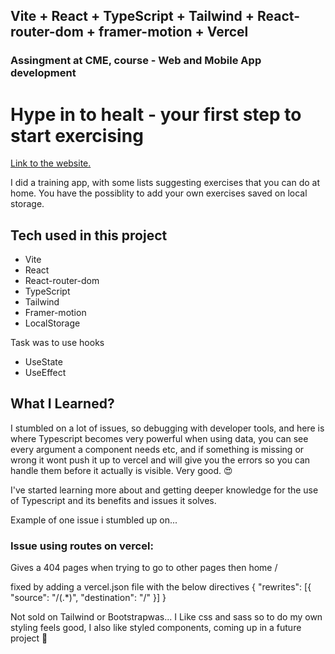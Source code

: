 ## Vite + React + TypeScript + Tailwind + React-router-dom + framer-motion + Vercel

### Assingment at CME, course - Web and Mobile App development 

# Hype in to healt - your first step to start exercising

[Link to the website.](https://hypeintohealth.vercel.app/)

I did a training app, with some lists suggesting exercises that you can do at home. 
You have the possiblity to add your own exercises saved on local storage. 

## Tech used in this project

-   Vite
-   React
-   React-router-dom
-   TypeScript
-   Tailwind
-   Framer-motion
-   LocalStorage

Task was to use hooks
-   UseState 
-   UseEffect


## What I Learned?

I stumbled on a lot of issues, so debugging with developer tools, and here is where Typescript becomes very powerful when using data, you can see every argument a component needs etc, and if something is missing or wrong it wont push it up to vercel and will give you the errors so you can handle them before it actually is visible. Very good. 😍

I've started learning more about and getting deeper knowledge for the use of Typescript and its benefits and issues it solves. 

Example of one issue i stumbled up on...
### Issue using routes on vercel:
Gives a 404 pages when trying to go to other pages then home /

fixed by adding a vercel.json file with the below directives
{
  "rewrites": [{ "source": "/(.*)", "destination": "/" }]
}

Not sold on Tailwind or Bootstrapwas... 
I Like css and sass so to do my own styling feels good, I also like styled components, coming up in a future project 🥳 